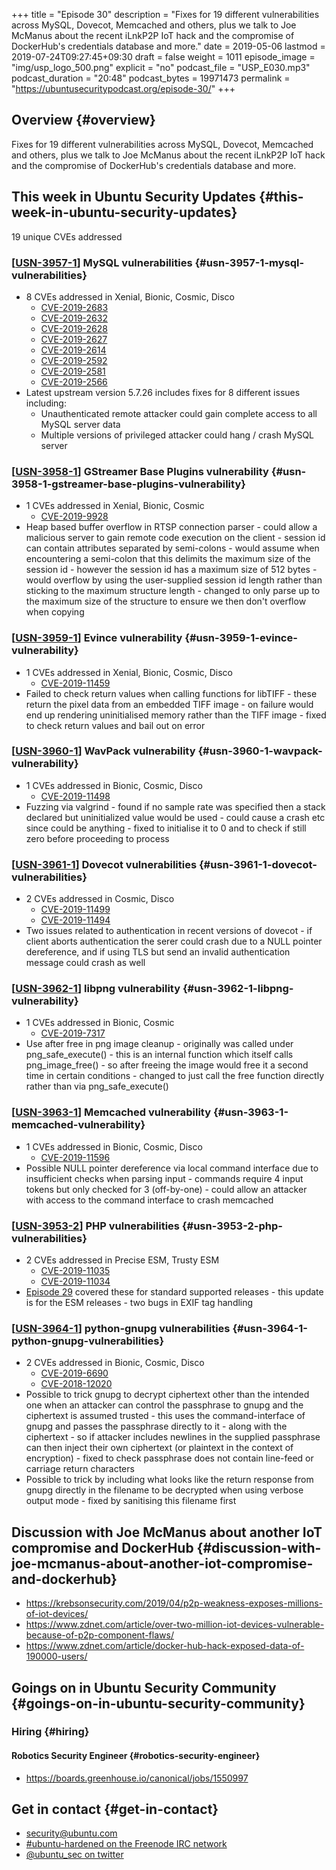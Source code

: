 +++
title = "Episode 30"
description = "Fixes for 19 different vulnerabilities across MySQL, Dovecot, Memcached and others, plus we talk to Joe McManus about the recent iLnkP2P IoT hack and the compromise of DockerHub's credentials database and more."
date = 2019-05-06
lastmod = 2019-07-24T09:27:45+09:30
draft = false
weight = 1011
episode_image = "img/usp_logo_500.png"
explicit = "no"
podcast_file = "USP_E030.mp3"
podcast_duration = "20:48"
podcast_bytes = 19971473
permalink = "https://ubuntusecuritypodcast.org/episode-30/"
+++

## Overview {#overview}

Fixes for 19 different vulnerabilities across MySQL, Dovecot, Memcached and others, plus we talk to Joe McManus about the recent iLnkP2P IoT hack and the compromise of DockerHub's credentials database and more.


## This week in Ubuntu Security Updates {#this-week-in-ubuntu-security-updates}

19 unique CVEs addressed


### [[USN-3957-1](https://usn.ubuntu.com/3957-1/)] MySQL vulnerabilities {#usn-3957-1-mysql-vulnerabilities}

-   8 CVEs addressed in Xenial, Bionic, Cosmic, Disco
    -   [CVE-2019-2683](https://people.canonical.com/~ubuntu-security/cve/CVE-2019-2683)
    -   [CVE-2019-2632](https://people.canonical.com/~ubuntu-security/cve/CVE-2019-2632)
    -   [CVE-2019-2628](https://people.canonical.com/~ubuntu-security/cve/CVE-2019-2628)
    -   [CVE-2019-2627](https://people.canonical.com/~ubuntu-security/cve/CVE-2019-2627)
    -   [CVE-2019-2614](https://people.canonical.com/~ubuntu-security/cve/CVE-2019-2614)
    -   [CVE-2019-2592](https://people.canonical.com/~ubuntu-security/cve/CVE-2019-2592)
    -   [CVE-2019-2581](https://people.canonical.com/~ubuntu-security/cve/CVE-2019-2581)
    -   [CVE-2019-2566](https://people.canonical.com/~ubuntu-security/cve/CVE-2019-2566)
-   Latest upstream version 5.7.26 includes fixes for 8 different issues including:
    -   Unauthenticated remote attacker could gain complete access to all MySQL server data
    -   Multiple versions of privileged attacker could hang / crash MySQL server


### [[USN-3958-1](https://usn.ubuntu.com/3958-1/)] GStreamer Base Plugins vulnerability {#usn-3958-1-gstreamer-base-plugins-vulnerability}

-   1 CVEs addressed in Xenial, Bionic, Cosmic
    -   [CVE-2019-9928](https://people.canonical.com/~ubuntu-security/cve/CVE-2019-9928)
-   Heap based buffer overflow in RTSP connection parser - could allow a
    malicious server to gain remote code execution on the client - session id
    can contain attributes separated by semi-colons - would assume when
    encountering a semi-colon that this delimits the maximum size of the
    session id - however the session id has a maximum size of 512 bytes -
    would overflow by using the user-supplied session id length rather than
    sticking to the maximum structure length - changed to only parse up to
    the maximum size of the structure to ensure we then don't overflow when
    copying


### [[USN-3959-1](https://usn.ubuntu.com/3959-1/)] Evince vulnerability {#usn-3959-1-evince-vulnerability}

-   1 CVEs addressed in Xenial, Bionic, Cosmic, Disco
    -   [CVE-2019-11459](https://people.canonical.com/~ubuntu-security/cve/CVE-2019-11459)
-   Failed to check return values when calling functions for libTIFF - these
    return the pixel data from an embedded TIFF image - on failure would end
    up rendering uninitialised memory rather than the TIFF image - fixed to
    check return values and bail out on error


### [[USN-3960-1](https://usn.ubuntu.com/3960-1/)] WavPack vulnerability {#usn-3960-1-wavpack-vulnerability}

-   1 CVEs addressed in Bionic, Cosmic, Disco
    -   [CVE-2019-11498](https://people.canonical.com/~ubuntu-security/cve/CVE-2019-11498)
-   Fuzzing via valgrind - found if no sample rate was specified then a stack
    declared but uninitialized value would be used - could cause a crash etc
    since could be anything - fixed to initialise it to 0 and to check if
    still zero before proceeding to process


### [[USN-3961-1](https://usn.ubuntu.com/3961-1/)] Dovecot vulnerabilities {#usn-3961-1-dovecot-vulnerabilities}

-   2 CVEs addressed in Cosmic, Disco
    -   [CVE-2019-11499](https://people.canonical.com/~ubuntu-security/cve/CVE-2019-11499)
    -   [CVE-2019-11494](https://people.canonical.com/~ubuntu-security/cve/CVE-2019-11494)
-   Two issues related to authentication in recent versions of dovecot - if
    client aborts authentication the serer could crash due to a NULL pointer
    dereference, and if using TLS but send an invalid authentication message
    could crash as well


### [[USN-3962-1](https://usn.ubuntu.com/3962-1/)] libpng vulnerability {#usn-3962-1-libpng-vulnerability}

-   1 CVEs addressed in Bionic, Cosmic
    -   [CVE-2019-7317](https://people.canonical.com/~ubuntu-security/cve/CVE-2019-7317)
-   Use after free in png image cleanup - originally was called under
    png\_safe\_execute() - this is an internal function which itself calls
    png\_image\_free() - so after freeing the image would free it a second time
    in certain conditions - changed to just call the free function directly
    rather than via png\_safe\_execute()


### [[USN-3963-1](https://usn.ubuntu.com/3963-1/)] Memcached vulnerability {#usn-3963-1-memcached-vulnerability}

-   1 CVEs addressed in Bionic, Cosmic, Disco
    -   [CVE-2019-11596](https://people.canonical.com/~ubuntu-security/cve/CVE-2019-11596)
-   Possible NULL pointer dereference via local command interface due to
    insufficient checks when parsing input - commands require 4 input tokens
    but only checked for 3 (off-by-one) - could allow an attacker with access
    to the command interface to crash memcached


### [[USN-3953-2](https://usn.ubuntu.com/3953-2/)] PHP vulnerabilities {#usn-3953-2-php-vulnerabilities}

-   2 CVEs addressed in Precise ESM, Trusty ESM
    -   [CVE-2019-11035](https://people.canonical.com/~ubuntu-security/cve/CVE-2019-11035)
    -   [CVE-2019-11034](https://people.canonical.com/~ubuntu-security/cve/CVE-2019-11034)
-   [Episode 29](https://ubuntusecuritypodcast.org/episode-29/) covered these for standard supported releases - this update is
    for the ESM releases - two bugs in EXIF tag handling


### [[USN-3964-1](https://usn.ubuntu.com/3964-1/)] python-gnupg vulnerabilities {#usn-3964-1-python-gnupg-vulnerabilities}

-   2 CVEs addressed in Bionic, Cosmic, Disco
    -   [CVE-2019-6690](https://people.canonical.com/~ubuntu-security/cve/CVE-2019-6690)
    -   [CVE-2018-12020](https://people.canonical.com/~ubuntu-security/cve/CVE-2018-12020)
-   Possible to trick gnupg to decrypt ciphertext other than the intended one
    when an attacker can control the passphrase to gnupg and the ciphertext
    is assumed trusted - this uses the command-interface of gnupg and passes
    the passphrase directly to it - along with the ciphertext - so if
    attacker includes newlines in the supplied passphrase can then inject
    their own ciphertext (or plaintext in the context of encryption) - fixed
    to check passphrase does not contain line-feed or carriage return
    characters
-   Possible to trick by including what looks like the return response from
    gnupg directly in the filename to be decrypted when using verbose output
    mode - fixed by sanitising this filename first


## Discussion with Joe McManus about another IoT compromise and DockerHub {#discussion-with-joe-mcmanus-about-another-iot-compromise-and-dockerhub}

-   <https://krebsonsecurity.com/2019/04/p2p-weakness-exposes-millions-of-iot-devices/>
-   <https://www.zdnet.com/article/over-two-million-iot-devices-vulnerable-because-of-p2p-component-flaws/>
-   <https://www.zdnet.com/article/docker-hub-hack-exposed-data-of-190000-users/>


## Goings on in Ubuntu Security Community {#goings-on-in-ubuntu-security-community}


### Hiring {#hiring}


#### Robotics Security Engineer {#robotics-security-engineer}

-   <https://boards.greenhouse.io/canonical/jobs/1550997>


## Get in contact {#get-in-contact}

-   [security@ubuntu.com](mailto:security@ubuntu.com)
-   [#ubuntu-hardened on the Freenode IRC network](http://webchat.freenode.net?channels=%23ubuntu-hardened&uio=d4)
-   [@ubuntu\_sec on twitter](https://twitter.com/ubuntu%5Fsec)
